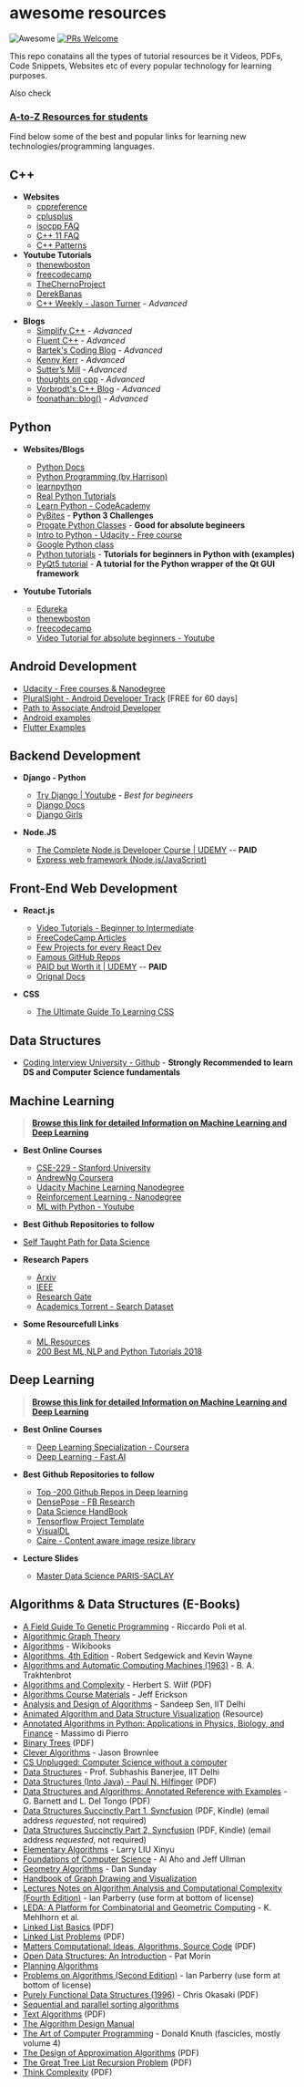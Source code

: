 # awesome resources

![Awesome](https://cdn.rawgit.com/sindresorhus/awesome/d7305f38d29fed78fa85652e3a63e154dd8e8829/media/badge.svg)
[![PRs Welcome](https://img.shields.io/badge/PRs-welcome-brightgreen.svg?style=flat-square)](http://makeapullrequest.com)

This repo conatains all the types of tutorial resources be it Videos, PDFs, Code Snippets, Websites etc of every popular technology for learning purposes.

Also check 
### [A-to-Z Resources for students](https://github.com/dipakkr/A-to-Z-Resources-for-Students)
Find below some of the best and popular links for learning new technologies/programming languages.

## C++
*  **Websites**
   * [cppreference](https://en.cppreference.com/w/)
   * [cplusplus](http://www.cplusplus.com/)
   * [isocpp FAQ](https://isocpp.org/faq)
   * [C++ 11 FAQ](http://www.stroustrup.com/C++11FAQ.html)
   * [C++ Patterns](https://cpppatterns.com/)
*  **Youtube Tutorials**
   * [thenewboston](https://www.youtube.com/watch?v=tvC1WCdV1XU&list=PLAE85DE8440AA6B83)
   * [freecodecamp](https://www.youtube.com/watch?v=vLnPwxZdW4Y)
   * [TheChernoProject](https://www.youtube.com/watch?v=18c3MTX0PK0&list=PLlrATfBNZ98dudnM48yfGUldqGD0S4FFb)
   * [DerekBanas](https://www.youtube.com/watch?v=DamuE8TM3xo&list=PLGLfVvz_LVvQ9S8YSV0iDsuEU8v11yP9M)
   * [C++ Weekly - Jason Turner](https://www.youtube.com/playlist?list=PLs3KjaCtOwSZ2tbuV1hx8Xz-rFZTan2J1) - *Advanced*
-  **Blogs**
    - [Simplify C++](https://arne-mertz.de/) - *Advanced*
    - [Fluent C++](https://www.fluentcpp.com/) - *Advanced*
    - [Bartek's Coding Blog](https://www.bfilipek.com/?m=1) - *Advanced*
    - [Kenny Kerr](https://kennykerr.ca/articles/) - *Advanced*
    - [Sutter’s Mill](https://herbsutter.com/gotw/) - *Advanced*
    - [thoughts on cpp](https://thoughts-on-cpp.com/) - *Advanced*
    - [Vorbrodt's C++ Blog](https://vorbrodt.blog/) - *Advanced*
    - [foonathan::blog()](https://foonathan.net/index.html) - *Advanced*
    
## Python
*  **Websites/Blogs**
    * [Python Docs](https://docs.python.org/3/tutorial/index.html)
    * [Python Programming (by Harrison)](https://pythonprogramming.net/python-fundamental-tutorials/)
    * [learnpython](https://www.learnpython.org/en/Hello%2C_World%21)
    * [Real Python Tutorials](https://realpython.com/)
    * [Learn Python - CodeAcademy](https://www.codecademy.com/learn/learn-python)
    * [PyBites](https://pybit.es/) - **Python 3 Challenges**
    * [Progate Python Classes](https://progate.com/languages/python) - **Good for absolute begineers**
    * [Intro to Python - Udacity - Free course](https://in.udacity.com/course/introduction-to-python--ud1110-india) 
    * [Google Python class](https://developers.google.com/edu/python/)
    * [Python tutorials](https://pythonspot.com/) - **Tutorials for beginners in Python with (examples)**
    * [PyQt5 tutorial](http://zetcode.com/gui/pyqt5/) - **A tutorial for the Python wrapper of the Qt GUI framework**
  
*  **Youtube Tutorials**
   * [Edureka](https://www.youtube.com/watch?v=N0lxfilGfak&list=PL9ooVrP1hQOHY-BeYrKHDrHKphsJOyRyu)
   * [thenewboston](https://www.youtube.com/watch?v=4Mf0h3HphEA&list=PLEA1FEF17E1E5C0DA)
   * [freecodecamp](https://www.youtube.com/watch?v=rfscVS0vtbw)
   * [Video Tutorial for absolute beginners - Youtube](http://bit.ly/2NkrsKh)

## Android Development
-  [Udacity - Free courses & Nanodegree](https://udacity.com)
-  [PluralSight - Android Developer Track](http://pluralsight.com/) [FREE for 60 days] 
-  [Path to Associate Android Developer](https://github.com/Amejia481/Associate-Android-Developer-Certification)
-  [Android examples ](https://github.com/nisrulz/android-examples)
-  [Flutter Examples ](https://github.com/nisrulz/flutter-examples) 

## Backend Development

-  **Django - Python**
    - [Try Django | Youtube](https://www.youtube.com/playlist?list=PLEsfXFp6DpzTD1BD1aWNxS2Ep06vIkaeW) - *Best for begineers*
    - [Django Docs ](https://docs.djangoproject.com/en/2.1/)
    - [Django Girls](https://tutorial.djangogirls.org/en/)

-  **Node.JS**
    - [The Complete Node.js Developer Course | UDEMY](https://www.udemy.com/the-complete-nodejs-developer-course-2/) -- **PAID**
    - [Express web framework (Node.js/JavaScript)](https://developer.mozilla.org/en-US/docs/Learn/Server-side/Express_Nodejs)
    
## Front-End Web Development

- **React.js**
     - [Video Tutorials - Beginner to Intermediate](https://www.youtube.com/watch?v=JPT3bFIwJYA&list=PL55RiY5tL51oyA8euSROLjMFZbXaV7skS)
     - [FreeCodeCamp Articles](https://medium.freecodecamp.org/search?q=react)
     - [Few Projects for every React Dev](https://daveceddia.com/react-practice-projects/)
     - [Famous GitHub Repos](https://medium.mybridge.co/react-js-open-source-for-the-past-year-2018-a7c553902010)
     - [PAID but Worth it | UDEMY](https://www.udemy.com/react-the-complete-guide-incl-redux/) -- **PAID**
     - [Orignal Docs](https://reactjs.org/docs/hello-world.html)

- **CSS**
     - [The Ultimate Guide To Learning CSS](https://zendev.com/ultimate-guide-to-learning-css.html)


##  **Data Structures**
- [Coding Interview University - Github](https://github.com/jwasham/coding-interview-university) -  **Strongly Recommended to learn DS and Computer Science fundamentals**


##  **Machine Learning**
  
> [**Browse this link for detailed Information on Machine Learning and Deep Learning**](https://github.com/dipakkr/A-to-Z-Resources-for-Students/blob/master/ML.md)

-  **Best Online Courses**
    - [CSE-229 - Stanford University]( http://cs229.stanford.edu/)
    - [AndrewNg Coursera](https://www.coursera.org/learn/machine-learning)
    - [Udacity Machine Learning Nanodegree](https://in.udacity.com/course/intro-to-machine-learning--ud120-india) 
    - [ Reinforcement Learning - Nanodegree](https://in.udacity.com/course/reinforcement-learning--ud600)
    - [ML with Python - Youtube ](https://www.youtube.com/playlist?list=PLQVvvaa0QuDfKTOs3Keq_kaG2P55YRn5v)
    
-  **Best Github Repositories to follow**
- [Self Taught Path for Data Science](https://github.com/ossu/data-science)

-  **Research Papers**
    - [Arxiv](https://arxiv.org/)
    - [IEEE](https://ieeexplore.ieee.org/Xplore/home.jsp)
    - [Research Gate](https://www.researchgate.net/)
    - [Academics Torrent - Search Dataset](http://academictorrents.com/)
         
-  **Some Resourcefull Links**
    - [ML Resources](https://sgfin.github.io/learning-resources/?fbclid=IwAR1KBG0QzDp5Jn1RBB0E9FL6trzmWc7T-rVgkfQN_TBj8VEBpB4yt1yE-Rc)
    - [200 Best ML,NLP and Python Tutorials 2018](https://medium.com/machine-learning-in-practice/over-200-of-the-best-machine-learning-nlp-and-python-tutorials-2018-edition-dd8cf53cb7dc)

##  **Deep Learning**

> [**Browse this link for detailed Information on Machine Learning and Deep Learning**](https://github.com/dipakkr/A-to-Z-Resources-for-Students/blob/master/ML.md)

-  **Best Online Courses**
    - [Deep Learning Specialization - Coursera](https://www.coursera.org/specializations/deep-learning)   
    - [Deep Learning - Fast.AI](http://course.fast.ai/)
    
-  **Best Github Repositories to follow**
    - [Top -200 Github Repos in Deep learning](https://github.com/mbadry1/Top-Deep-Learning)    
    - [DensePose - FB Research](https://github.com/facebookresearch/DensePose)
    - [Data Science HandBook](https://github.com/jakevdp/PythonDataScienceHandbook)
    - [Tensorflow Project Template](https://github.com/MrGemy95/Tensorflow-Project-Template)
    - [VisualDL](https://github.com/PaddlePaddle/VisualDL)
    - [Caire - Content aware image resize library ](https://github.com/esimov/caire)
    
-  **Lecture Slides**
    - [Master Data Science PARIS-SACLAY](https://m2dsupsdlclass.github.io/lectures-labs/)
    
## Algorithms & Data Structures (E-Books)

* [A Field Guide To Genetic Programming](http://dces.essex.ac.uk/staff/rpoli/gp-field-guide/toc.html) - Riccardo Poli et al.
* [Algorithmic Graph Theory](http://code.google.com/p/graphbook/)
* [Algorithms](https://en.wikibooks.org/wiki/Algorithms) - Wikibooks
* [Algorithms, 4th Edition](http://algs4.cs.princeton.edu/home/) - Robert Sedgewick and Kevin Wayne
* [Algorithms and Automatic Computing Machines (1963)](https://archive.org/details/Algorithms_And_Automatic_Computing_Machines) - B. A. Trakhtenbrot
* [Algorithms and Complexity](https://www.math.upenn.edu/~wilf/AlgoComp.pdf) - Herbert S. Wilf (PDF)
* [Algorithms Course Materials](http://jeffe.cs.illinois.edu/teaching/algorithms/) - Jeff Erickson
* [Analysis and Design of Algorithms](http://www.cse.iitd.ernet.in/~ssen/csl356/admin356.html) - Sandeep Sen, IIT Delhi
* [Animated Algorithm and Data Structure Visualization](http://visualgo.net) (Resource)
* [Annotated Algorithms in Python: Applications in Physics, Biology, and Finance](https://github.com/mdipierro/nlib) - Massimo di Pierro
* [Binary Trees](http://cslibrary.stanford.edu/110/BinaryTrees.pdf) (PDF)
* [Clever Algorithms](http://www.cleveralgorithms.com/nature-inspired/) - Jason Brownlee
* [CS Unplugged: Computer Science without a computer](http://csunplugged.org/books/)
* [Data Structures](http://www.cse.iitd.ernet.in/~suban/cs130/index.html) - Prof. Subhashis Banerjee, IIT Delhi
* [Data Structures (Into Java) - Paul N. Hilfinger](http://www-inst.eecs.berkeley.edu/~cs61b/fa14/book2/data-structures.pdf) (PDF)
* [Data Structures and Algorithms: Annotated Reference with Examples](http://lib.mdp.ac.id/ebook/Karya%20Umum/Dsa.pdf) - G. Barnett and L. Del Tongo (PDF)
* [Data Structures Succinctly Part 1, Syncfusion](https://www.syncfusion.com/resources/techportal/ebooks/datastructurespart1) (PDF, Kindle) (email address *requested*, not required)
* [Data Structures Succinctly Part 2, Syncfusion](https://www.syncfusion.com/resources/techportal/ebooks/datastructurespart2) (PDF, Kindle) (email address *requested*, not required)
* [Elementary Algorithms](https://github.com/liuxinyu95/AlgoXY) - Larry LIU Xinyu
* [Foundations of Computer Science](http://infolab.stanford.edu/~ullman/focs.html) - Al Aho and Jeff Ullman
* [Geometry Algorithms](http://geomalgorithms.com) - Dan Sunday
* [Handbook of Graph Drawing and Visualization](https://cs.brown.edu/~rt/gdhandbook/)
* [Lectures Notes on Algorithm Analysis and Computational Complexity (Fourth Edition)](https://larc.unt.edu/ian/books/free/license.html) - Ian Parberry (use form at bottom of license)
* [LEDA: A Platform for Combinatorial and Geometric Computing](http://people.mpi-inf.mpg.de/~mehlhorn/LEDAbook.html) - K. Mehlhorn et al.
* [Linked List Basics](http://cslibrary.stanford.edu/103/LinkedListBasics.pdf) (PDF)
* [Linked List Problems](http://cslibrary.stanford.edu/105/LinkedListProblems.pdf) (PDF)
* [Matters Computational: Ideas, Algorithms, Source Code](http://www.jjj.de/fxt/fxtbook.pdf) (PDF)
* [Open Data Structures: An Introduction](http://opendatastructures.org) - Pat Morin
* [Planning Algorithms](http://planning.cs.uiuc.edu)
* [Problems on Algorithms (Second Edition)](https://larc.unt.edu/ian/books/free/license.html) - Ian Parberry (use form at bottom of license)
* [Purely Functional Data Structures (1996)](http://www.cs.cmu.edu/~rwh/theses/okasaki.pdf) - Chris Okasaki (PDF)
* [Sequential and parallel sorting algorithms](http://www.inf.fh-flensburg.de/lang/algorithmen/sortieren/algoen.htm)
* [Text Algorithms](http://igm.univ-mlv.fr/~mac/REC/text-algorithms.pdf) (PDF)
* [The Algorithm Design Manual](http://www8.cs.umu.se/kurser/TDBAfl/VT06/algorithms/BOOK/BOOK/BOOK.HTM)
* [The Art of Computer Programming](http://www.cs.utsa.edu/~wagner/knuth/) - Donald Knuth (fascicles, mostly volume 4)
* [The Design of Approximation Algorithms](http://www.designofapproxalgs.com/book.pdf) (PDF)
* [The Great Tree List Recursion Problem](http://cslibrary.stanford.edu/109/TreeListRecursion.pdf) (PDF)
* [Think Complexity](http://greenteapress.com/complexity/) (PDF)

